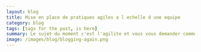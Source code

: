 ```yaml
---
layout: blog
title: Mise en place de pratiques agiles a l echelle d une equipe
category: blog
tags: [tags for the post, is here]  
summary: Le sujet du moment c'est l'agilite et vous vous demander comment y aller simplement. Investissez peu, recoltez le feedback et voyez si cela vous apporte de la valeur. 
image: /images/blog/blogging-again.png
---
```


